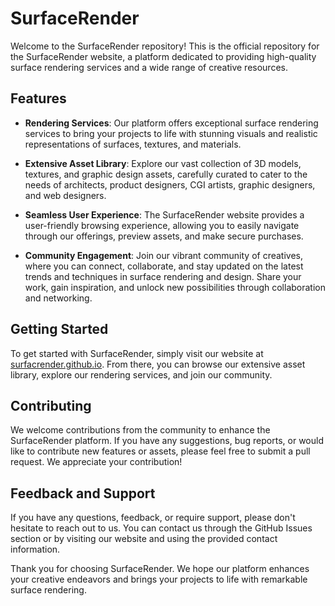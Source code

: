 # SurfaceRender

Welcome to the SurfaceRender repository! This is the official repository for the SurfaceRender website, a platform dedicated to providing high-quality surface rendering services and a wide range of creative resources.

## Features

- **Rendering Services**: Our platform offers exceptional surface rendering services to bring your projects to life with stunning visuals and realistic representations of surfaces, textures, and materials.

- **Extensive Asset Library**: Explore our vast collection of 3D models, textures, and graphic design assets, carefully curated to cater to the needs of architects, product designers, CGI artists, graphic designers, and web designers.

- **Seamless User Experience**: The SurfaceRender website provides a user-friendly browsing experience, allowing you to easily navigate through our offerings, preview assets, and make secure purchases.

- **Community Engagement**: Join our vibrant community of creatives, where you can connect, collaborate, and stay updated on the latest trends and techniques in surface rendering and design. Share your work, gain inspiration, and unlock new possibilities through collaboration and networking.

## Getting Started

To get started with SurfaceRender, simply visit our website at [surfacrender.github.io](https://surfacrender.github.io). From there, you can browse our extensive asset library, explore our rendering services, and join our community.

## Contributing

We welcome contributions from the community to enhance the SurfaceRender platform. If you have any suggestions, bug reports, or would like to contribute new features or assets, please feel free to submit a pull request. We appreciate your contribution!

## Feedback and Support

If you have any questions, feedback, or require support, please don't hesitate to reach out to us. You can contact us through the GitHub Issues section or by visiting our website and using the provided contact information.

Thank you for choosing SurfaceRender. We hope our platform enhances your creative endeavors and brings your projects to life with remarkable surface rendering.

